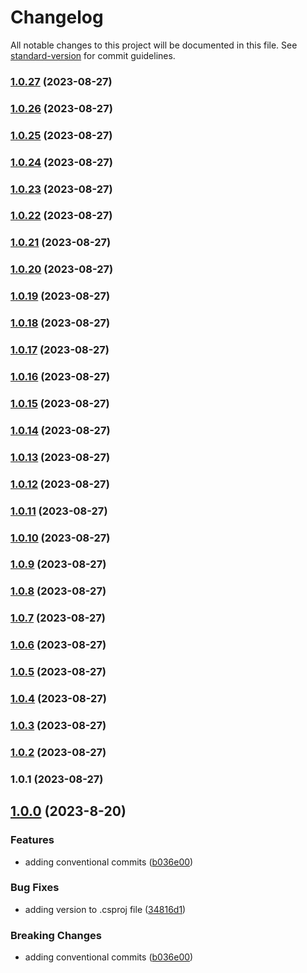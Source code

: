 # Changelog

All notable changes to this project will be documented in this file. See [standard-version](https://github.com/conventional-changelog/standard-version) for commit guidelines.

### [1.0.27](https://github.com/swarooprooney/devops/compare/v1.0.26...v1.0.27) (2023-08-27)

### [1.0.26](https://github.com/swarooprooney/devops/compare/v1.0.25...v1.0.26) (2023-08-27)

### [1.0.25](https://github.com/swarooprooney/devops/compare/v1.0.24...v1.0.25) (2023-08-27)

### [1.0.24](https://github.com/swarooprooney/devops/compare/v1.0.23...v1.0.24) (2023-08-27)

### [1.0.23](https://github.com/swarooprooney/devops/compare/v1.0.22...v1.0.23) (2023-08-27)

### [1.0.22](https://github.com/swarooprooney/devops/compare/v1.0.21...v1.0.22) (2023-08-27)

### [1.0.21](https://github.com/swarooprooney/devops/compare/v1.0.20...v1.0.21) (2023-08-27)

### [1.0.20](https://github.com/swarooprooney/devops/compare/v1.0.19...v1.0.20) (2023-08-27)

### [1.0.19](https://github.com/swarooprooney/devops/compare/v1.0.18...v1.0.19) (2023-08-27)

### [1.0.18](https://github.com/swarooprooney/devops/compare/v1.0.17...v1.0.18) (2023-08-27)

### [1.0.17](https://github.com/swarooprooney/devops/compare/v1.0.16...v1.0.17) (2023-08-27)

### [1.0.16](https://github.com/swarooprooney/devops/compare/v1.0.15...v1.0.16) (2023-08-27)

### [1.0.15](https://github.com/swarooprooney/devops/compare/v1.0.14...v1.0.15) (2023-08-27)

### [1.0.14](https://github.com/swarooprooney/devops/compare/v1.0.13...v1.0.14) (2023-08-27)

### [1.0.13](https://github.com/swarooprooney/devops/compare/v1.0.12...v1.0.13) (2023-08-27)

### [1.0.12](https://github.com/swarooprooney/devops/compare/v1.0.11...v1.0.12) (2023-08-27)

### [1.0.11](https://github.com/swarooprooney/devops/compare/v1.0.10...v1.0.11) (2023-08-27)

### [1.0.10](https://github.com/swarooprooney/devops/compare/v1.0.9...v1.0.10) (2023-08-27)

### [1.0.9](https://github.com/swarooprooney/devops/compare/v1.0.8...v1.0.9) (2023-08-27)

### [1.0.8](https://github.com/swarooprooney/devops/compare/v1.0.7...v1.0.8) (2023-08-27)

### [1.0.7](https://github.com/swarooprooney/devops/compare/v1.0.6...v1.0.7) (2023-08-27)

### [1.0.6](https://github.com/swarooprooney/devops/compare/v1.0.5...v1.0.6) (2023-08-27)

### [1.0.5](https://github.com/swarooprooney/devops/compare/v1.0.4...v1.0.5) (2023-08-27)

### [1.0.4](https://github.com/swarooprooney/devops/compare/v1.0.3...v1.0.4) (2023-08-27)

### [1.0.3](https://github.com/swarooprooney/devops/compare/v1.0.2...v1.0.3) (2023-08-27)

### [1.0.2](https://github.com/swarooprooney/devops/compare/v1.0.1...v1.0.2) (2023-08-27)

### 1.0.1 (2023-08-27)

<a name="1.0.0"></a>
## [1.0.0](https://www.github.com/swarooprooney/devops/releases/tag/v1.0.0) (2023-8-20)

### Features

* adding conventional commits ([b036e00](https://www.github.com/swarooprooney/devops/commit/b036e000996c29322694d49b5664b33a872462ca))

### Bug Fixes

* adding version to .csproj file ([34816d1](https://www.github.com/swarooprooney/devops/commit/34816d1a286afe88dff586fdaeffd69ae574c3b0))

### Breaking Changes

* adding conventional commits ([b036e00](https://www.github.com/swarooprooney/devops/commit/b036e000996c29322694d49b5664b33a872462ca))
